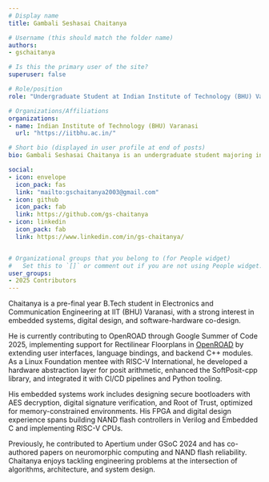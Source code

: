 ```yaml
---
# Display name
title: Gambali Seshasai Chaitanya

# Username (this should match the folder name)
authors:
- gschaitanya

# Is this the primary user of the site?
superuser: false

# Role/position
role: "Undergraduate Student at Indian Institute of Technology (BHU) Varanasi"

# Organizations/Affiliations
organizations:
- name: Indian Institute of Technology (BHU) Varanasi
  url: "https://iitbhu.ac.in/"

# Short bio (displayed in user profile at end of posts)
bio: Gambali Seshasai Chaitanya is an undergraduate student majoring in Electronics Engineering at IIT (BHU) Varanasi with interests in   embedded systems, open-source silicon, and digital design.

social:
- icon: envelope
  icon_pack: fas
  link: "mailto:gschaitanya2003@gmail.com"
- icon: github
  icon_pack: fab
  link: https://github.com/gs-chaitanya
- icon: linkedin
  icon_pack: fab
  link: https://www.linkedin.com/in/gs-chaitanya/


# Organizational groups that you belong to (for People widget)
#   Set this to `[]` or comment out if you are not using People widget.  
user_groups:
- 2025 Contributors
---
```

Chaitanya is a pre-final year B.Tech student in Electronics and Communication Engineering at IIT (BHU) Varanasi, with a strong interest in embedded systems, digital design, and software-hardware co-design.

He is currently contributing to OpenROAD through Google Summer of Code 2025, implementing support for Rectilinear Floorplans in [OpenROAD](/project/osre25/openroad/openroad/) by extending user interfaces, language bindings, and backend C++ modules. As a Linux Foundation mentee with RISC-V International, he developed a hardware abstraction layer for posit arithmetic, enhanced the SoftPosit-cpp library, and integrated it with CI/CD pipelines and Python tooling.

His embedded systems work includes designing secure bootloaders with AES decryption, digital signature verification, and Root of Trust, optimized for memory-constrained environments. His FPGA and digital design experience spans building NAND flash controllers in Verilog and Embedded C and implementing RISC-V CPUs.

Previously, he contributed to Apertium under GSoC 2024 and has co-authored papers on neuromorphic computing and NAND flash reliability. Chaitanya enjoys tackling engineering problems at the intersection of algorithms, architecture, and system design.